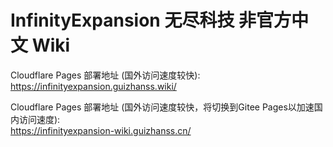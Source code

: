 # InfinityExpansion 无尽科技 非官方中文 Wiki

Cloudflare Pages 部署地址 (国外访问速度较快):  
https://infinityexpansion.guizhanss.wiki/

Cloudflare Pages 部署地址 (国外访问速度较快，将切换到Gitee Pages以加速国内访问速度):  
https://infinityexpansion-wiki.guizhanss.cn/
